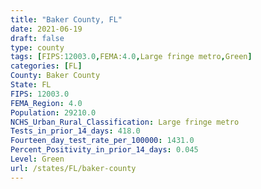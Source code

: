 ```yaml
---
title: "Baker County, FL"
date: 2021-06-19
draft: false
type: county
tags: [FIPS:12003.0,FEMA:4.0,Large fringe metro,Green]
categories: [FL]
County: Baker County
State: FL
FIPS: 12003.0
FEMA_Region: 4.0
Population: 29210.0
NCHS_Urban_Rural_Classification: Large fringe metro
Tests_in_prior_14_days: 418.0
Fourteen_day_test_rate_per_100000: 1431.0
Percent_Positivity_in_prior_14_days: 0.045
Level: Green
url: /states/FL/baker-county
---
```




